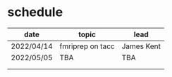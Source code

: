 # schedule

| date       | topic            | lead       |
|------------|------------------|------------|
| 2022/04/14 | fmriprep on tacc | James Kent |
| 2022/05/05 | TBA              | TBA        |
|            |                  |            |
|            |                  |            |
